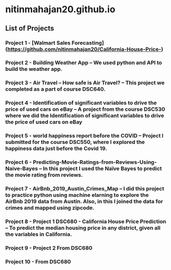 # nitinmahajan20.github.io

## List of Projects

### Project 1 - [Walmart Sales Forecasting] (https://github.com/nitinmahajan20/California-House-Price-)


### Project 2 - Building Weather App – We used python and API to build the weather app. 
### Project 3 - Air Travel – How safe is Air Travel? – This project we completed as a part of course DSC640. 
### Project 4 - Identification of significant variables to drive the price of used cars on eBay – A project from the course DSC530 where we did the Identification of significant variables to drive the price of used cars on eBay
### Project 5 - world happiness report before the COVID – Project I submitted for the course DSC550, where I explored the happiness data just before the Covid 19. 
### Project 6 - Predicting-Movie-Ratings-from-Reviews-Using-Naive-Bayes – In this project I used the Naïve Bayes to predict the movie rating from reviews. 
### Project 7 -	AirBnb_2019_Austin_Crimes_Map – I did this project to practice python using machine elarning to explore the AirBnb 2019 data from Austin. Also, in this I joined the data for crimes and mapped using zipcode.
### Project 8 -	Project 1 DSC680 - California House Price Prediction – To predict the median housing price in any district, given all the variables in California. 
### Project 9 - Project 2 From DSC680
### Project 10 -  From DSC680

